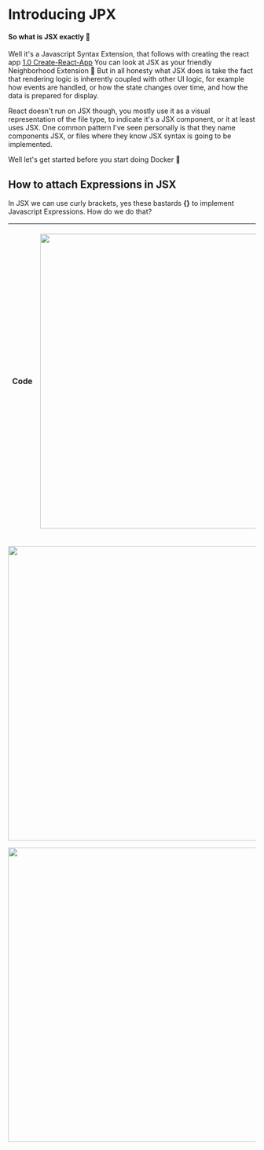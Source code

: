 # **Introducing JPX**

#### So what is JSX exactly :thinking:

Well it's a Javascript Syntax Extension, that follows with creating the react app [1.0 Create-React-App](./1.0%20create-react-app.md)
You can look at JSX as your friendly Neighborhood Extension :sloth: But in all honesty what JSX does is take the fact that rendering logic is inherently coupled with other UI logic, for example how events are handled, or how the state changes over time, and how the data is prepared for display.

React doesn't run on JSX though, you mostly use it as a visual representation of the file type, to indicate it's a JSX component, or it at least uses JSX. One common pattern I've seen personally is that they name components JSX, or files where they know JSX syntax is going to be implemented.

Well let's get started before you start doing Docker :whale:

## How to attach Expressions in JSX

In JSX we can use curly brackets, yes these bastards **{}** to implement Javascript Expressions. How do we do that?

|  Code    | <p align="center"><img src="https://giphy.com/embed/r1HGFou3mUwMw" width="600px" /><p> |
| --- | --- |

 <p align="center"><img src="https://media.giphy.com/media/r1HGFou3mUwMw/giphy-downsized.gif" width="600px" /><p>
 <p align="center"><img src="https://media.giphy.com/media/r1HGFou3mUwMw/source.gif" width="600px" /><p>